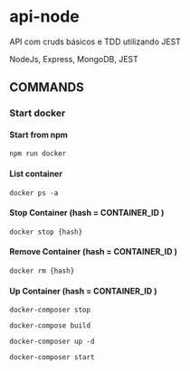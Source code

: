 # api-node
API com cruds básicos e TDD utilizando JEST

NodeJs, Express, MongoDB, JEST

## COMMANDS

### Start docker

#### Start from npm

`npm run docker`

#### List container

`docker ps -a`

#### Stop Container (hash = CONTAINER_ID )

`docker stop {hash}`

#### Remove Container (hash = CONTAINER_ID )

`docker rm {hash}`

#### Up Container (hash = CONTAINER_ID )

`docker-composer stop`

`docker-compose build`

`docker-composer up -d`

`docker-composer start`
